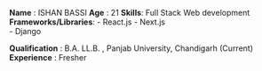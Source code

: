 **Name** : ISHAN BASSI
**Age** : 21
**Skills**: Full Stack Web development
**Frameworks/Libraries**:   - React.js
                            - Next.js  
                            - Django

**Qualification** : B.A. LL.B. , Panjab University, Chandigarh (Current)
**Experience** : Fresher


